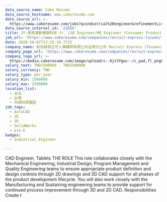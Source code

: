 ```yaml
---
data_source_name: Cake Resume
data_source_hostname: www.cakeresume.com
data_source_url: >-
  https://www.cakeresume.com/jobs?q=industrial%20engineer&refinementList%5Blang_name%5D%5B0%5D=English&refinementList%5Bsalary_type%5D=per_year
data_source_internal_id: '23658'
title: JY-美商運動健康科技 Sr. CAD Engineer/ME Engineer (Consumer Products)
job_url: 'https://www.cakeresume.com/companies/recruit-express-taiwan/jobs/59803a'
date: 2020-10-07T13:25:39.773Z
company_name: 新加坡商立可人事顧問有限公司台灣分公司 Recruit Express (Taiwan)
company_page_url: 'https://www.cakeresume.com/companies/recruit-express-taiwan'
company_logo_url: >-
  https://media.cakeresume.com/image/upload/s--8jzlPgwu--/c_pad,fl_png8,h_200,w_200/v1566176619/pxugexvfcc68sz5kf2sn.png
salary_text: TWD1500000 - TWD2500000
salary_currency: TWD
salary_type: per_year
salary_min: 1500000
salary_max: 2500000
location_list:
  - 台北
  - 台灣
  - 內湖科學園區
job_tags:
  - AutoCAD
  - 2D
  - 3D
  - SolidWorks
  - pro-E
badges:
  - Industrial Engineer

---
```


CAD Engineer, Tablets THE ROLE This role collaborates closely with the Mechanical Engineering, Industrial Design, Program Management and Quality Engineering teams to ensure appropriate product definition and design controls through 2D drawings and 3D CAD support for all phases of the product development lifecycle. You will also work closely with the Manufacturing and Sustaining engineering teams to provide support for continued process improvement through 3D and 2D CAD. Responsibilities Create t